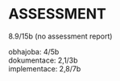 ASSESSMENT 
==========

8.9/15b (no assessment report)

obhajoba: 4/5b \
dokumentace: 2,1/3b \
implementace: 2,8/7b
